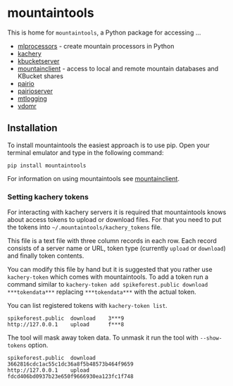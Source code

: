 # mountaintools

This is home for `mountaintools`, a Python package for accessing ...

- [mlprocessors](mlprocessors)      - create mountain processors in Python   
- [kachery](kachery)
- [kbucketserver](kbucketserver)
- [mountainclient](mountainclient)  - access to local and remote mountain databases and KBucket shares
- [pairio](pairio)
- [pairioserver](pairioserver)
- [mtlogging](mtlogging)
- [vdomr](vdomr)

## Installation
To install mountaintools the easiest approach is to use pip. Open your terminal emulator and type in the following command:
```
pip install mountaintools
```

For information on using mountaintools see [mountainclient](mountainclient).


### Setting kachery tokens
For interacting with kachery servers it is required that mountaintools knows about access tokens to upload or download files.
For that you need to put the tokens into `~/.mountaintools/kachery_tokens` file.

This file is a text file with three column records in each row.
Each record consists of a server name or URL, token type (currently `upload` or `download`) and finally token contents.

You can modify this file by hand but it is suggested that you rather use `kachery-token` which comes with mountaintools.
To add a token run a command similar to `kachery-token add spikeforest.public download ***tokendata***` replacing `***tokendata***` with the actual token.

You can list registered tokens with `kachery-token list`. 

```
spikeforest.public  download    3***9
http://127.0.0.1    upload      f***8
```

The tool will mask away token data. To unmask it run the tool with `--show-tokens` option.

```
spikeforest.public  download    3662816cdc1ac55c1dc36a8f5b48573b464f9659
http://127.0.0.1    upload      fdcd406bd0937b23e650f9666930ea123fc1f748
```
